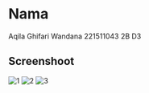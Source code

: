 # Nama
Aqila Ghifari Wandana
221511043
2B D3

## Screenshoot

![1](https://github.com/ghifariwandanaa/MDC-3/assets/117065600/d5b24c12-116d-4c95-b325-b883fc12b649)
![2](https://github.com/ghifariwandanaa/MDC-3/assets/117065600/a9ec3d95-307b-4788-8a0a-22cac1b0a53c)
![3](https://github.com/ghifariwandanaa/MDC-3/assets/117065600/af35e2c6-c7c2-4600-a90d-2ffba60bd932)
